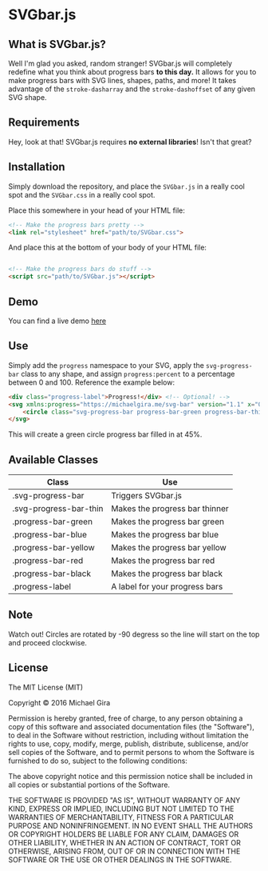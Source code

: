 # SVGbar.js

## What is SVGbar.js?
Well I'm glad you asked, random stranger! SVGbar.js will completely redefine what you think about progress bars **to this day.** It allows for you to make progress bars with SVG lines, shapes, paths, and more! It takes advantage of the `stroke-dasharray` and the `stroke-dashoffset` of any given SVG shape.

## Requirements
Hey, look at that! SVGbar.js requires **no external libraries**! Isn't that great?

## Installation
Simply download the repository, and place the `SVGbar.js` in a really cool spot and the `SVGbar.css` in a really cool spot.

Place this somewhere in your head of your HTML file:
```html
<!-- Make the progress bars pretty -->
<link rel="stylesheet" href="path/to/SVGbar.css">
```

And place this at the bottom of your body of your HTML file:
```html

<!-- Make the progress bars do stuff -->
<script src="path/to/SVGbar.js"></script>
```

## Demo
You can find a live demo [here](https://michaelgira.me/svg-bar)

## Use
Simply add the `progress` namespace to your SVG, apply the `svg-progress-bar` class to any shape, and assign `progress:percent` to a percentage between 0 and 100. Reference the example below:
```html
<div class="progress-label">Progress!</div> <!-- Optional! -->
<svg xmlns:progress="https://michaelgira.me/svg-bar" version="1.1" x="0px" y="0px" viewBox="0 0 1000 1000">
    <circle class="svg-progress-bar progress-bar-green progress-bar-thin" cx="-500" cy="500" r="420" progress:percent="45"></circle>
</svg>
```
This will create a green circle progress bar filled in at 45%.

## Available Classes
| Class | Use |
| ------------- | ------------- |
| .svg-progress-bar | Triggers SVGbar.js |
| .svg-progress-bar-thin | Makes the progress bar thinner |
| .progress-bar-green | Makes the progress bar green |
| .progress-bar-blue | Makes the progress bar blue |
| .progress-bar-yellow | Makes the progress bar yellow |
| .progress-bar-red | Makes the progress bar red |
| .progress-bar-black | Makes the progress bar black |
| .progress-label | A label for your progress bars |

## Note
Watch out! Circles are rotated by -90 degress so the line will start on the top and proceed clockwise.

## License

The MIT License (MIT)

Copyright &copy; 2016 Michael Gira

Permission is hereby granted, free of charge, to any person obtaining a copy
of this software and associated documentation files (the "Software"), to deal
in the Software without restriction, including without limitation the rights
to use, copy, modify, merge, publish, distribute, sublicense, and/or sell
copies of the Software, and to permit persons to whom the Software is
furnished to do so, subject to the following conditions:

The above copyright notice and this permission notice shall be included in all
copies or substantial portions of the Software.

THE SOFTWARE IS PROVIDED "AS IS", WITHOUT WARRANTY OF ANY KIND, EXPRESS OR
IMPLIED, INCLUDING BUT NOT LIMITED TO THE WARRANTIES OF MERCHANTABILITY,
FITNESS FOR A PARTICULAR PURPOSE AND NONINFRINGEMENT. IN NO EVENT SHALL THE
AUTHORS OR COPYRIGHT HOLDERS BE LIABLE FOR ANY CLAIM, DAMAGES OR OTHER
LIABILITY, WHETHER IN AN ACTION OF CONTRACT, TORT OR OTHERWISE, ARISING FROM,
OUT OF OR IN CONNECTION WITH THE SOFTWARE OR THE USE OR OTHER DEALINGS IN THE
SOFTWARE.
